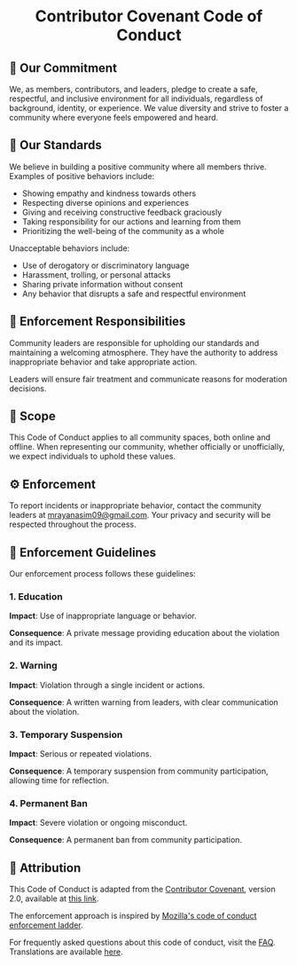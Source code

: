
<div align="center">
  <h1>Contributor Covenant Code of Conduct</h1>
</div>

## 🌟 Our Commitment

We, as members, contributors, and leaders, pledge to create a safe, respectful, and inclusive environment for all individuals, regardless of background, identity, or experience. We value diversity and strive to foster a community where everyone feels empowered and heard.

## 🚀 Our Standards

We believe in building a positive community where all members thrive. Examples of positive behaviors include:

- Showing empathy and kindness towards others
- Respecting diverse opinions and experiences
- Giving and receiving constructive feedback graciously
- Taking responsibility for our actions and learning from them
- Prioritizing the well-being of the community as a whole

Unacceptable behaviors include:

- Use of derogatory or discriminatory language
- Harassment, trolling, or personal attacks
- Sharing private information without consent
- Any behavior that disrupts a safe and respectful environment

## 🌈 Enforcement Responsibilities

Community leaders are responsible for upholding our standards and maintaining a welcoming atmosphere. They have the authority to address inappropriate behavior and take appropriate action.

Leaders will ensure fair treatment and communicate reasons for moderation decisions.

## 🔎 Scope

This Code of Conduct applies to all community spaces, both online and offline. When representing our community, whether officially or unofficially, we expect individuals to uphold these values.

## ⚙️ Enforcement

To report incidents or inappropriate behavior, contact the community leaders at mrayanasim09@gmail.com. Your privacy and security will be respected throughout the process.

## 📜 Enforcement Guidelines

Our enforcement process follows these guidelines:

### 1. Education

**Impact**: Use of inappropriate language or behavior.

**Consequence**: A private message providing education about the violation and its impact.

### 2. Warning

**Impact**: Violation through a single incident or actions.

**Consequence**: A written warning from leaders, with clear communication about the violation.

### 3. Temporary Suspension

**Impact**: Serious or repeated violations.

**Consequence**: A temporary suspension from community participation, allowing time for reflection.

### 4. Permanent Ban

**Impact**: Severe violation or ongoing misconduct.

**Consequence**: A permanent ban from community participation.

## 🙌 Attribution

This Code of Conduct is adapted from the [Contributor Covenant](https://www.contributor-covenant.org), version 2.0, available at [this link](https://www.contributor-covenant.org/version/2/0/code_of_conduct.html).

The enforcement approach is inspired by [Mozilla's code of conduct enforcement ladder](https://github.com/mozilla/diversity).

For frequently asked questions about this code of conduct, visit the [FAQ](https://www.contributor-covenant.org/faq). Translations are available [here](https://www.contributor-covenant.org/translations).

